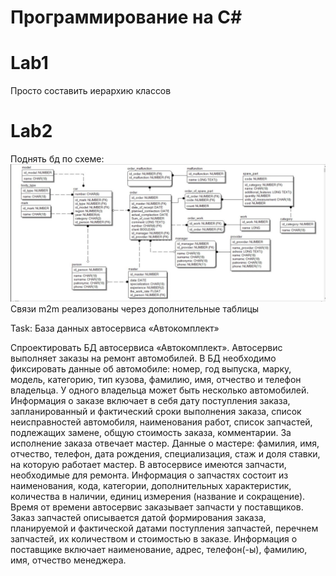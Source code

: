 # Программирование на C#

# Lab1

Просто составить иерархию классов

# Lab2

Поднять бд по схеме:
![s](DBAppWebAndConsole/db.png)
Связи m2m реализованы через дополнительные таблицы

Task:
База данных автосервиса «Автокомплект»

Спроектировать БД автосервиса «Автокомплект». Автосервис выполняет заказы на ремонт автомобилей. В БД необходимо фиксировать данные об автомобиле: номер, год выпуска, марку, модель, категорию, тип кузова, фамилию, имя, отчество и телефон владельца. У одного владельца может быть несколько автомобилей. Информация о заказе включает в себя дату поступления заказа, запланированный и фактический сроки выполнения заказа, список неисправностей автомобиля, наименования работ, список запчастей, подлежащих замене, общую стоимость заказа, комментарии. За исполнение заказа отвечает мастер. Данные о мастере: фамилия, имя, отчество, телефон, дата рождения, специализация, стаж и доля ставки, на которую работает мастер. В автосервисе имеются запчасти, необходимые для ремонта. Информация о запчастях состоит из наименования, кода, категории, дополнительных характеристик, количества в наличии, единиц измерения (название и сокращение). Время от времени автосервис заказывает запчасти у поставщиков. Заказ запчастей описывается датой формирования заказа, планируемой и фактической датами поступления запчастей, перечнем запчастей, их количеством и стоимостью в заказе. Информация о поставщике включает наименование, адрес, телефон(-ы), фамилию, имя, отчество менеджера.
